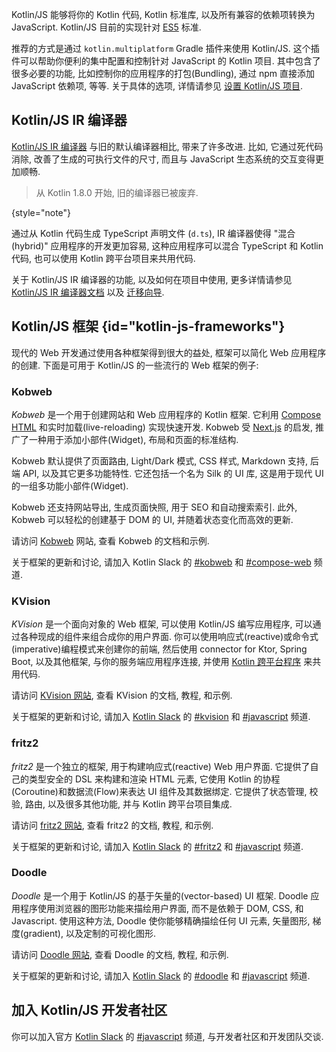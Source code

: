 [//]: # (title: 使用 Kotlin 进行 JavaScript 开发)

Kotlin/JS 能够将你的 Kotlin 代码, Kotlin 标准库, 以及所有兼容的依赖项转换为 JavaScript.
Kotlin/JS 目前的实现针对 [ES5](https://www.ecma-international.org/ecma-262/5.1/) 标准.

推荐的方式是通过 `kotlin.multiplatform` Gradle 插件来使用 Kotlin/JS.
这个插件可以帮助你便利的集中配置和控制针对 JavaScript 的 Kotlin 项目.
其中包含了很多必要的功能, 比如控制你的应用程序的打包(Bundling), 通过 npm 直接添加 JavaScript 依赖项, 等等.
关于具体的选项, 详情请参见 [设置 Kotlin/JS 项目](js-project-setup.md).

## Kotlin/JS IR 编译器

[Kotlin/JS IR 编译器](js-ir-compiler.md) 与旧的默认编译器相比, 带来了许多改进.
比如, 它通过死代码消除, 改善了生成的可执行文件的尺寸,
而且与 JavaScript 生态系统的交互变得更加顺畅.

> 从 Kotlin 1.8.0 开始, 旧的编译器已被废弃.
>
{style="note"}

通过从 Kotlin 代码生成 TypeScript 声明文件 (`d.ts`), IR 编译器使得 "混合(hybrid)" 应用程序的开发更加容易,
这种应用程序可以混合 TypeScript 和 Kotlin 代码, 也可以使用 Kotlin 跨平台项目来共用代码.

关于 Kotlin/JS IR 编译器的功能, 以及如何在项目中使用,
更多详情请参见 [Kotlin/JS IR 编译器文档](js-ir-compiler.md) 以及 [迁移向导](js-ir-migration.md).

## Kotlin/JS 框架 {id="kotlin-js-frameworks"}

现代的 Web 开发通过使用各种框架得到很大的益处, 框架可以简化 Web 应用程序的创建.
下面是可用于 Kotlin/JS 的一些流行的 Web 框架的例子:

### Kobweb

_Kobweb_ 是一个用于创建网站和 Web 应用程序的 Kotlin 框架.
它利用 [Compose HTML](https://github.com/JetBrains/compose-multiplatform?tab=readme-ov-file#compose-html)
和实时加载(live-reloading) 实现快速开发.
Kobweb 受 [Next.js](https://nextjs.org/) 的启发, 推广了一种用于添加小部件(Widget), 布局和页面的标准结构.

Kobweb 默认提供了页面路由, Light/Dark 模式, CSS 样式, Markdown 支持, 后端 API, 以及其它更多功能特性.
它还包括一个名为 Silk 的 UI 库, 这是用于现代 UI 的一组多功能小部件(Widget).

Kobweb 还支持网站导出, 生成页面快照, 用于 SEO 和自动搜索索引.
此外, Kobweb 可以轻松的创建基于 DOM 的 UI, 并随着状态变化而高效的更新.

请访问 [Kobweb](https://kobweb.varabyte.com/) 网站, 查看 Kobweb 的文档和示例.

关于框架的更新和讨论, 请加入 Kotlin Slack 的
[#kobweb](https://kotlinlang.slack.com/archives/C04RTD72RQ8)
和 [#compose-web](https://kotlinlang.slack.com/archives/C01F2HV7868) 频道.

### KVision

_KVision_ 是一个面向对象的 Web 框架, 可以使用 Kotlin/JS 编写应用程序, 可以通过各种现成的组件来组合成你的用户界面.
你可以使用响应式(reactive)或命令式(imperative)编程模式来创建你的前端,
然后使用 connector for Ktor, Spring Boot, 以及其他框架, 与你的服务端应用程序连接,
并使用 [Kotlin 跨平台程序](multiplatform.topic) 来共用代码.

请访问 [KVision 网站](https://kvision.io), 查看 KVision 的文档, 教程, 和示例.

关于框架的更新和讨论, 请加入 [Kotlin Slack](https://surveys.jetbrains.com/s3/kotlin-slack-sign-up) 的
[#kvision](https://kotlinlang.slack.com/messages/kvision)
和 [#javascript](https://kotlinlang.slack.com/archives/C0B8L3U69) 频道.

### fritz2

_fritz2_ 是一个独立的框架, 用于构建响应式(reactive) Web 用户界面.
它提供了自己的类型安全的 DSL 来构建和渲染 HTML 元素, 它使用 Kotlin 的协程(Coroutine)和数据流(Flow)来表达 UI 组件及其数据绑定.
它提供了状态管理, 校验, 路由, 以及很多其他功能, 并与 Kotlin 跨平台项目集成.

请访问 [fritz2 网站](https://www.fritz2.dev), 查看 fritz2 的文档, 教程, 和示例.

关于框架的更新和讨论, 请加入 [Kotlin Slack](https://surveys.jetbrains.com/s3/kotlin-slack-sign-up) 的
[#fritz2](https://kotlinlang.slack.com/messages/fritz2)
和 [#javascript](https://kotlinlang.slack.com/archives/C0B8L3U69) 频道.

### Doodle

_Doodle_ 是一个用于 Kotlin/JS 的基于矢量的(vector-based) UI 框架.
Doodle 应用程序使用浏览器的图形功能来描绘用户界面, 而不是依赖于 DOM, CSS, 和 Javascript.
使用这种方法, Doodle 使你能够精确描绘任何 UI 元素, 矢量图形, 梯度(gradient), 以及定制的可视化图形.

请访问 [Doodle 网站](https://nacular.github.io/doodle/), 查看 Doodle 的文档, 教程, 和示例.

关于框架的更新和讨论, 请加入 [Kotlin Slack](https://surveys.jetbrains.com/s3/kotlin-slack-sign-up) 的
[#doodle](https://kotlinlang.slack.com/messages/doodle)
和 [#javascript](https://kotlinlang.slack.com/archives/C0B8L3U69) 频道.

## 加入 Kotlin/JS 开发者社区

你可以加入官方 [Kotlin Slack](https://surveys.jetbrains.com/s3/kotlin-slack-sign-up)
的 [#javascript](https://kotlinlang.slack.com/archives/C0B8L3U69) 频道, 与开发者社区和开发团队交谈.
